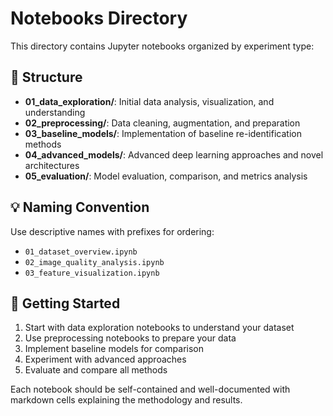 # Notebooks Directory

This directory contains Jupyter notebooks organized by experiment type:

## 📁 Structure

- **01_data_exploration/**: Initial data analysis, visualization, and understanding
- **02_preprocessing/**: Data cleaning, augmentation, and preparation
- **03_baseline_models/**: Implementation of baseline re-identification methods
- **04_advanced_models/**: Advanced deep learning approaches and novel architectures
- **05_evaluation/**: Model evaluation, comparison, and metrics analysis

## 💡 Naming Convention

Use descriptive names with prefixes for ordering:
- `01_dataset_overview.ipynb`
- `02_image_quality_analysis.ipynb`
- `03_feature_visualization.ipynb`

## 🚀 Getting Started

1. Start with data exploration notebooks to understand your dataset
2. Use preprocessing notebooks to prepare your data
3. Implement baseline models for comparison
4. Experiment with advanced approaches
5. Evaluate and compare all methods

Each notebook should be self-contained and well-documented with markdown cells explaining the methodology and results.